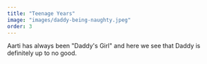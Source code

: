 ```yaml
---
title: "Teenage Years"
image: "images/daddy-being-naughty.jpeg"
order: 3
---
```


Aarti has always been "Daddy's Girl" and here we see that Daddy is definitely up to no good.
